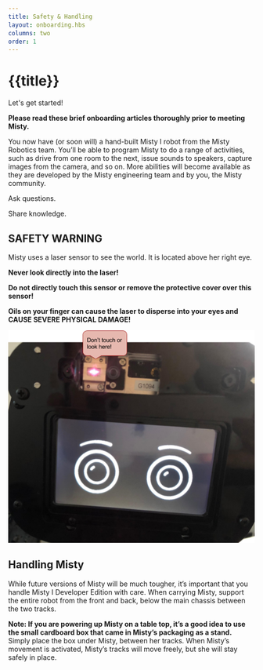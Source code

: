 ```yaml
---
title: Safety & Handling
layout: onboarding.hbs
columns: two
order: 1
---
```


# {{title}}

Let's get started!

**Please read these brief onboarding articles thoroughly prior to meeting Misty.**

You now have (or soon will) a hand-built Misty I robot from the Misty Robotics team. You’ll be able to program Misty to do a range of activities, such as drive from one room to the next, issue sounds to speakers, capture images from the camera, and so on. More abilities will become available as they are developed by the Misty engineering team and by you, the Misty community. 

Ask questions. 

Share knowledge.

## SAFETY WARNING

Misty uses a laser sensor to see the world. It is located above her right eye. 

**Never look directly into the laser!**

**Do not directly touch this sensor or remove the protective cover over this sensor!**

**Oils on your finger can cause the laser to disperse into your eyes and CAUSE SEVERE PHYSICAL DAMAGE!**

![Misty laser warning](../../../assets/images/do_not_touch.png)

## Handling Misty

While future versions of Misty will be much tougher, it’s important that you handle Misty I Developer Edition with care. When carrying Misty, support the entire robot from the front and back, below the main chassis between the two tracks.

**Note: If you are powering up Misty on a table top, it’s a good idea to use the small cardboard box that came in Misty’s packaging as a stand.** Simply place the box under Misty, between her tracks. When Misty’s movement is activated, Misty’s tracks will move freely, but she will stay safely in place.


